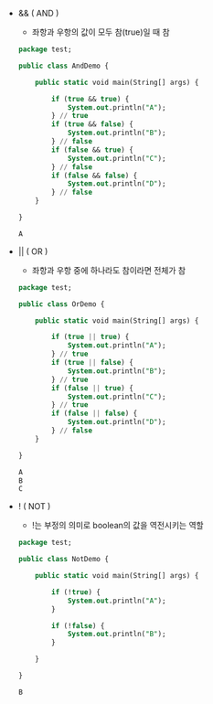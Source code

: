 - && ( AND )
  
  - 좌항과 우항의 값이 모두 참(true)일 때 참
  
  ```sql
  package test;
  
  public class AndDemo {
  
      public static void main(String[] args) {
  
          if (true && true) {
              System.out.println("A");
          } // true
          if (true && false) {
              System.out.println("B");
          } // false
          if (false && true) {
              System.out.println("C");
          } // false
          if (false && false) {
              System.out.println("D");
          } // false
      }
  
  }
  ```
  
  ```sql
  A
  ```

- || ( OR )
  
  - 좌항과 우항 중에 하나라도 참이라면 전체가 참
  
  ```sql
  package test;
  
  public class OrDemo {
  
      public static void main(String[] args) {
  
          if (true || true) {
              System.out.println("A");
          } // true
          if (true || false) {
              System.out.println("B");
          } // true
          if (false || true) {
              System.out.println("C");
          } // true
          if (false || false) {
              System.out.println("D");
          } // false
      }
  
  }
  ```
  
  ```sql
  A
  B
  C
  ```

- ! ( NOT )
  
  - !는 부정의 의미로 boolean의 값을 역전시키는 역할
  
  ```sql
  package test;
  
  public class NotDemo {
  
      public static void main(String[] args) {
  
          if (!true) {
              System.out.println("A");
          }
  
          if (!false) {
              System.out.println("B");
          }
  
      }
  
  }
  ```
  
  ```sql
  B
  ```
